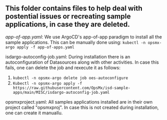 ## This folder contains files to help deal with postential issues or recreating sample applications, in case they are deleted.

*app-of-app.yaml*: We use ArgoCD's app-of-app paradigm to install all the sample applications. This can be manually done using: `kubectl -n opsmx-argo apply -f app-of-apps.yaml`

isdargo-autoconfig-job.yaml: During installation there is an autoconfiguration of Datasources along with other activities. In case this fails, one can delete the job and rexecute it as follows:
1. `kubectl -n opsmx-argo delete job oes-autoconfigure`
2. `Kubectl -n opsmx-argo apply -f https://raw.githubusercontent.com/OpsMx/isd-sample-apps/main/MISC/isdargo-autoconfig-job.yaml`

opsmxproject.yaml: All samples applications installed are in their own project called "opsmxproj". In case this is not created during installation, one can create it manuallu.
